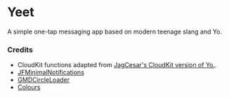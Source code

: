 # Yeet
A simple one-tap messaging app based on modern teenage slang and Yo.

### Credits
* CloudKit functions adapted from [JagCesar's CloudKit version of Yo.](https://github.com/JagCesar/CloudKit-YO).
* [JFMinimalNotifications](https://github.com/atljeremy/JFMinimalNotifications)
* [GMDCircleLoader](https://github.com/gabemdev/GMDCircleLoader)
* [Colours](https://github.com/bennyguitar/Colours)
